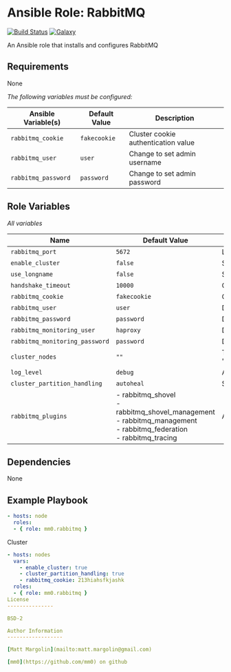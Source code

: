 Ansible Role: RabbitMQ
===

[![Build Status](https://travis-ci.org/mm0/ansible-role-rabbitmq.svg?branch=master)](https://travis-ci.org/mm0/ansible-role-rabbitmq)
[![Galaxy](https://img.shields.io/badge/galaxy-mm0.rabbitmq-blue.svg?style=flat)](https://galaxy.ansible.com/mm0/ansible-role-rabbitmq)

An Ansible role that installs and configures RabbitMQ

Requirements
---

None 

*The following variables must be configured:*

| Ansible Variable(s)  | Default Value       | Description          |
|-------------------|---------------------|----------------------|
| `rabbitmq_cookie` | `fakecookie` | Cluster cookie authentication value |
| `rabbitmq_user` | `user` | Change to set admin username |
| `rabbitmq_password` | `password` | Change to set admin password |




Role Variables
---

*All variables*

| Name              | Default Value       | Description          |
|-------------------|---------------------|----------------------|
| `rabbitmq_port` | `5672` | Listening port|
| `enable_cluster` | `false` | Single node mode if false, cluster mode if true|
| `use_longname` | `false` | Set to true if using FQDN for node names/hostnames |
| `handshake_timeout` | `10000` | Cluster handshake timeout |
| `rabbitmq_cookie` | `fakecookie` | Cluster cookie authentication value |
| `rabbitmq_user` | `user` | Default admin username |
| `rabbitmq_password` | `password` | Default admin password |
| `rabbitmq_monitoring_user` | `haproxy` | Default monitorign username |
| `rabbitmq_monitoring_password` | `password` | Default monitoring password |
| `cluster_nodes` | `""` | This must be a string in the format "'rabbitmq@nodehostname','rabbitmq@node2hostname','rabbitmq@node3hostname'|
| `log_level` | `debug` | Adjust verbosity |
| `cluster_partition_handling` | `autoheal` | Set the cluster partioning handling setting of your choice |
| `rabbitmq_plugins` | - rabbitmq_shovel<br/>- rabbitmq_shovel_management<br/>- rabbitmq_management<br/>- rabbitmq_federation<br/>- rabbitmq_tracing|  A list of plugins to install |


Dependencies
---

None 

Example Playbook
---

```yml
- hosts: node
  roles:
  - { role: mm0.rabbitmq }
```
Cluster
```yml
- hosts: nodes
  vars:
    - enable_cluster: true
    - cluster_partition_handling: true
    - rabbitmq_cookie: 213hiahsfkjashk
  roles:
  - { role: mm0.rabbitmq }
License
---------------

BSD-2

Author Information
------------------

[Matt Margolin](mailto:matt.margolin@gmail.com)

[mm0](https://github.com/mm0) on github
